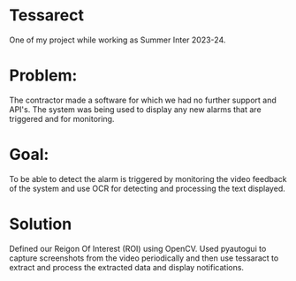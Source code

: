 # Tessarect
One of my project while working as Summer Inter 2023-24.

# Problem:
The contractor made a software for which we had no further support and API's. The system was being used to display any new alarms that are triggered and for monitoring.

# Goal: 
To be able to detect the alarm is triggered by monitoring the video feedback of the system and use OCR for detecting and processing the text displayed.

# Solution
Defined our Reigon Of Interest (ROI) using OpenCV.
Used pyautogui to capture screenshots from the video periodically and then use tessaract to extract and process the extracted data and display notifications.

